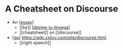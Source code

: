 # A Cheatsheet on Discourse

- An [[essay]]
  - [[by]] [[devine-lu-linvega]]
  - [[cheatsheet]] on [[discourse]]
- [[go]] https://wiki.xxiivv.com/site/discourse.html
  - [[right speech]]


[//begin]: # "Autogenerated link references for markdown compatibility"
[essay]: essay "Essay"
[devine-lu-linvega]: devine-lu-linvega "Devine Lu Linvega"
[go]: go "Go"
[//end]: # "Autogenerated link references"
